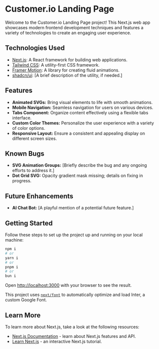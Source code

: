 # Customer.io Landing Page

Welcome to the Customer.io Landing Page project! This Next.js web app showcases modern frontend development techniques and features a variety of technologies to create an engaging user experience.

## Technologies Used

- [Next.js](https://nextjs.org/): A React framework for building web applications.
- [Tailwind CSS](https://tailwindcss.com/): A utility-first CSS framework.
- [Framer Motion](https://www.framer.com/motion/): A library for creating fluid animations.
- [shadcn/ui](https://github.com/shadcn/ui): [A brief description of the utility, if needed.]

## Features

- **Animated SVGs:** Bring visual elements to life with smooth animations.
- **Mobile Navigation:** Seamless navigation for users on various devices.
- **Tabs Component:** Organize content effectively using a flexible tabs interface.
- **Custom Color Themes:** Personalize the user experience with a variety of color options.
- **Responsive Layout:** Ensure a consistent and appealing display on different screen sizes.

## Known Bugs

- **SVG Animation Groups:** [Briefly describe the bug and any ongoing efforts to address it.]
- **Dot Grid SVG:** Opacity gradient mask missing; details on fixing in progress.

## Future Enhancements

- **AI Chat Bot:** [A playful mention of a potential future feature.]

## Getting Started

Follow these steps to set up the project up and running on your local machine:

```bash
npm i
# or
yarn i
# or
pnpm i
# or
bun i
```

Open [http://localhost:3000](http://localhost:3000) with your browser to see the result.

This project uses [`next/font`](https://nextjs.org/docs/basic-features/font-optimization) to automatically optimize and load Inter, a custom Google Font.

## Learn More

To learn more about Next.js, take a look at the following resources:

- [Next.js Documentation](https://nextjs.org/docs) - learn about Next.js features and API.
- [Learn Next.js](https://nextjs.org/learn) - an interactive Next.js tutorial.
